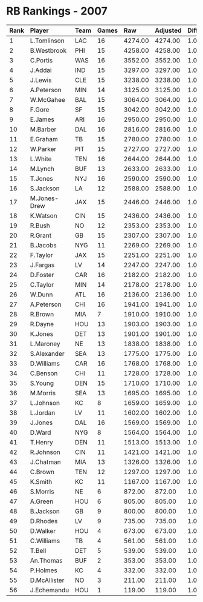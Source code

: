 # RB Rankings - 2007

| Rank | Player       | Team | Games | Raw     | Adjusted | Difficulty | Avg/Game | Typical | Consistency | Trend     |
| :----| :------------| :----| :-----| :-------| :--------| :----------| :--------| :-------| :-----------| :---------|
| 1    | L.Tomlinson  | LAC  | 16    | 4274.00 | 4274.00  | 1.000      | 267.12   | 265.50  | 10/0/6      | +64.2%    |
| 2    | B.Westbrook  | PHI  | 15    | 4258.00 | 4258.00  | 1.000      | 283.87   | 273.50  | 6/4/5       | +51.2%    |
| 3    | C.Portis     | WAS  | 16    | 3552.00 | 3552.00  | 1.000      | 222.00   | 229.50  | 8/3/5       | +59.1%    |
| 4    | J.Addai      | IND  | 15    | 3297.00 | 3297.00  | 1.000      | 219.80   | 220.00  | 7/1/7       | +113.9%   |
| 5    | J.Lewis      | CLE  | 15    | 3238.00 | 3238.00  | 1.000      | 215.87   | 207.50  | 6/2/7       | +139.7%   |
| 6    | A.Peterson   | MIN  | 14    | 3125.00 | 3125.00  | 1.000      | 223.21   | 197.50  | 7/0/7       | +199.6%   |
| 7    | W.McGahee    | BAL  | 15    | 3064.00 | 3064.00  | 1.000      | 204.27   | 212.50  | 8/1/6       | +58.2%    |
| 8    | F.Gore       | SF   | 15    | 3042.00 | 3042.00  | 1.000      | 202.80   | 194.50  | 6/4/5       | +82.2%    |
| 9    | E.James      | ARI  | 16    | 2950.00 | 2950.00  | 1.000      | 184.38   | 184.00  | 7/3/6       | +58.8%    |
| 10   | M.Barber     | DAL  | 16    | 2816.00 | 2816.00  | 1.000      | 176.00   | 178.00  | 8/1/7       | +166.2%   |
| 11   | E.Graham     | TB   | 15    | 2780.00 | 2780.00  | 1.000      | 185.33   | 187.00  | 7/0/8       | +214.6%   |
| 12   | W.Parker     | PIT  | 15    | 2727.00 | 2727.00  | 1.000      | 181.80   | 188.50  | 6/3/6       | +69.1%    |
| 13   | L.White      | TEN  | 16    | 2644.00 | 2644.00  | 1.000      | 165.25   | 171.50  | 8/3/5       | +108.2%   |
| 14   | M.Lynch      | BUF  | 13    | 2633.00 | 2633.00  | 1.000      | 202.54   | 198.00  | 5/3/5       | +40.4%    |
| 15   | T.Jones      | NYJ  | 16    | 2590.00 | 2590.00  | 1.000      | 161.88   | 170.50  | 8/1/7       | +86.8%    |
| 16   | S.Jackson    | LA   | 12    | 2588.00 | 2588.00  | 1.000      | 215.67   | 219.50  | 5/2/5       | +64.1%    |
| 17   | M.Jones-Drew | JAX  | 15    | 2446.00 | 2446.00  | 1.000      | 163.07   | 159.00  | 9/0/6       | +111.0%   |
| 18   | K.Watson     | CIN  | 15    | 2436.00 | 2436.00  | 1.000      | 162.40   | 155.00  | 8/1/6       | +148.7%   |
| 19   | R.Bush       | NO   | 12    | 2353.00 | 2353.00  | 1.000      | 196.08   | 197.00  | 5/2/5       | INACTIVE  |
| 20   | R.Grant      | GB   | 15    | 2307.00 | 2307.00  | 1.000      | 153.80   | 138.50  | 6/0/9       | +324.8%   |
| 21   | B.Jacobs     | NYG  | 11    | 2269.00 | 2269.00  | 1.000      | 206.27   | 211.00  | 4/2/5       | +71.5%    |
| 22   | F.Taylor     | JAX  | 15    | 2251.00 | 2251.00  | 1.000      | 150.07   | 148.00  | 8/3/4       | +85.7%    |
| 23   | J.Fargas     | LV   | 14    | 2247.00 | 2247.00  | 1.000      | 160.50   | 146.00  | 6/0/8       | +244.1%   |
| 24   | D.Foster     | CAR  | 16    | 2182.00 | 2182.00  | 1.000      | 136.38   | 138.50  | 8/2/6       | +106.0%   |
| 25   | C.Taylor     | MIN  | 14    | 2178.00 | 2178.00  | 1.000      | 155.57   | 139.00  | 7/0/7       | +163.0%   |
| 26   | W.Dunn       | ATL  | 16    | 2136.00 | 2136.00  | 1.000      | 133.50   | 128.50  | 7/1/8       | +146.8%   |
| 27   | A.Peterson   | CHI  | 16    | 1941.00 | 1941.00  | 1.000      | 121.31   | 119.00  | 11/0/5      | +160.1%   |
| 28   | R.Brown      | MIA  | 7     | 1910.00 | 1910.00  | 1.000      | 272.86   | 251.50  | 3/0/4       | INACTIVE  |
| 29   | R.Dayne      | HOU  | 13    | 1903.00 | 1903.00  | 1.000      | 146.38   | 153.00  | 6/2/5       | +131.6%   |
| 30   | K.Jones      | DET  | 13    | 1901.00 | 1901.00  | 1.000      | 146.23   | 167.00  | 9/0/4       | +184.6%   |
| 31   | L.Maroney    | NE   | 13    | 1838.00 | 1838.00  | 1.000      | 141.38   | 141.00  | 7/0/6       | +120.2%   |
| 32   | S.Alexander  | SEA  | 13    | 1775.00 | 1775.00  | 1.000      | 136.54   | 133.50  | 6/1/6       | +135.3%   |
| 33   | D.Williams   | CAR  | 16    | 1768.00 | 1768.00  | 1.000      | 110.50   | 118.00  | 9/2/5       | +195.5%   |
| 34   | C.Benson     | CHI  | 11    | 1728.00 | 1728.00  | 1.000      | 157.09   | 154.00  | 4/3/4       | INACTIVE  |
| 35   | S.Young      | DEN  | 15    | 1710.00 | 1710.00  | 1.000      | 114.00   | 125.00  | 9/1/5       | +218.0%   |
| 36   | M.Morris     | SEA  | 13    | 1695.00 | 1695.00  | 1.000      | 130.38   | 116.50  | 5/1/7       | +136.4%   |
| 37   | L.Johnson    | KC   | 8     | 1659.00 | 1659.00  | 1.000      | 207.38   | 230.50  | 4/0/4       | INACTIVE  |
| 38   | L.Jordan     | LV   | 11    | 1602.00 | 1602.00  | 1.000      | 145.64   | 144.00  | 7/0/4       | INACTIVE  |
| 39   | J.Jones      | DAL  | 16    | 1569.00 | 1569.00  | 1.000      | 98.06    | 105.00  | 10/1/5      | +101.7%   |
| 40   | D.Ward       | NYG  | 8     | 1564.00 | 1564.00  | 1.000      | 195.50   | 211.50  | 4/1/3       | INACTIVE  |
| 41   | T.Henry      | DEN  | 11    | 1513.00 | 1513.00  | 1.000      | 137.55   | 148.00  | 7/0/4       | +154.7%   |
| 42   | R.Johnson    | CIN  | 11    | 1421.00 | 1421.00  | 1.000      | 129.18   | 132.50  | 6/1/4       | +233.6%   |
| 43   | J.Chatman    | MIA  | 13    | 1326.00 | 1326.00  | 1.000      | 102.00   | 102.00  | 6/2/5       | +302.1%   |
| 44   | C.Brown      | TEN  | 12    | 1297.00 | 1297.00  | 1.000      | 108.08   | 105.00  | 6/1/5       | +108.1%   |
| 45   | K.Smith      | KC   | 11    | 1167.00 | 1167.00  | 1.000      | 106.09   | 102.50  | 6/1/4       | +897.2%   |
| 46   | S.Morris     | NE   | 6     | 872.00  | 872.00   | 1.000      | 145.33   | 152.00  | 4/0/2       | INACTIVE  |
| 47   | A.Green      | HOU  | 6     | 805.00  | 805.00   | 1.000      | 134.17   | 139.00  | 2/1/3       | INACTIVE  |
| 48   | B.Jackson    | GB   | 9     | 800.00  | 800.00   | 1.000      | 88.89    | 87.50   | 5/0/4       | +435.4%   |
| 49   | D.Rhodes     | LV   | 9     | 735.00  | 735.00   | 1.000      | 81.67    | 43.50   | 5/0/4       | +11580.0% |
| 50   | D.Walker     | HOU  | 4     | 673.00  | 673.00   | 1.000      | 168.25   | 190.50  | 3/0/1       | N/A       |
| 51   | C.Williams   | TB   | 4     | 561.00  | 561.00   | 1.000      | 140.25   | 179.50  | 3/0/1       | INACTIVE  |
| 52   | T.Bell       | DET  | 5     | 539.00  | 539.00   | 1.000      | 107.80   | 97.00   | 1/3/1       | INACTIVE  |
| 53   | An.Thomas    | BUF  | 2     | 353.00  | 353.00   | 1.000      | 176.50   | 176.50  | 1/0/1       | INACTIVE  |
| 54   | P.Holmes     | KC   | 4     | 332.00  | 332.00   | 1.000      | 83.00    | 94.00   | 2/0/2       | INACTIVE  |
| 55   | D.McAllister | NO   | 3     | 211.00  | 211.00   | 1.000      | 70.33    | 70.33   | 1/0/2       | INACTIVE  |
| 56   | J.Echemandu  | HOU  | 1     | 119.00  | 119.00   | 1.000      | 119.00   | 119.00  | 0/1/0       | INACTIVE  |

